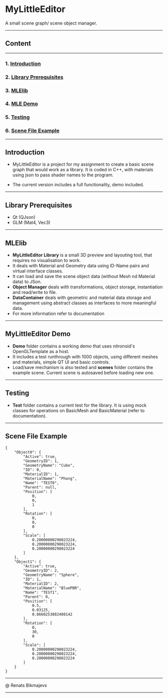 # **MyLittleEditor**

A small scene graph/ scene object manager.
___

## **Content**
___
### 1. **[Introduction](#introduction)**
### 2. **[Library Prerequisites](#library-prerequisites)**
### 3. **[MLElib](#mlelib)**
### 4. **[MLE Demo](#mylittleeditor-demo)**
### 5. **[Testing](#testing)**
### 6. **[Scene File Example](#scene-file-example)**
___

## **Introduction**

- MyLittleEditor is a project for my assignment to create a basic scene graph that would work as a library. It is coded in C++, with materials using json to pass shader names to the program.

- The current version includes a full functionality, demo included.

___

## **Library Prerequisites**
- Qt (QJson)
- GLM (Mat4, Vec3)
___

## **MLElib**

- **MyLittleEditor Library** is a small 3D preview and layouting tool, that requires no visualisation to work.
- It deals with Material and Geometry data using ID-Name pairs and virtual interface classes.
- It can load and save the scene object data (without Mesh nd Material data) to JSon.
- **Object Manager** deals with transformations, object storage, instantiation and read/write to file.
- **DataContainer** deals with geometric and material data storage and management using abstract classes as interfaces to more meaningful data.
- For more information refer to documentation
___

## **MyLittleEditor Demo**

- **Demo** folder contains a working demo that uses nitronoid's OpenGLTemplate as a host.
- It includes a test runthrough with 1000 objects, using different meshes and materials, simple QT UI and basic controls.
- Load/save mechanism is also tested and **scenes** folder contains the example scene. Current scene is autosaved before loading new one.
___

## **Testing**

- **Test** folder contains a current test for the library. It is using mock classes for operations on BasicMesh and BasicMaterial (refer to documentation).
___

## **Scene File Example**

```
{
    "Object0": {
        "Active": true,
        "GeometryID": 1,
        "GeometryName": "Cube",
        "ID": 0,
        "MaterialID": 1,
        "MaterialName": "Phong",
        "Name": "TEST0",
        "Parent": null,
        "Position": [
            0,
            0,
            1
        ],
        "Rotation": [
            0,
            0,
            0
        ],
        "Scale": [
            0.20000000298023224,
            0.20000000298023224,
            0.20000000298023224
        ]
    },
    "Object1": {
        "Active": true,
        "GeometryID": 2,
        "GeometryName": "Sphere",
        "ID": 1,
        "MaterialID": 2,
        "MaterialName": "BluePBR",
        "Name": "TEST1",
        "Parent": 0,
        "Position": [
            0.5,
            0.03125,
            0.8660253882408142
        ],
        "Rotation": [
            0,
            30,
            0
        ],
        "Scale": [
            0.20000000298023224,
            0.20000000298023224,
            0.20000000298023224
        ]
    }
}
```
___
@ Renats Bikmajevs
___